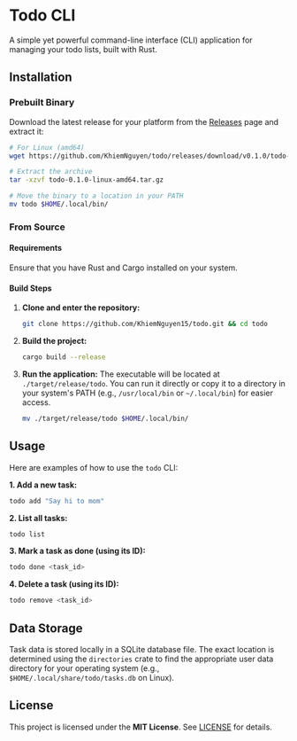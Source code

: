 # Todo CLI

A simple yet powerful command-line interface (CLI) application for managing your todo lists, built with Rust.

## Installation

### Prebuilt Binary

Download the latest release for your platform from the [Releases](https://github.com/KhiemNguyen15/todo/releases) page and extract it:
```bash
# For Linux (amd64)
wget https://github.com/KhiemNguyen/todo/releases/download/v0.1.0/todo-0.1.0-linux-amd64.tar.gz

# Extract the archive
tar -xzvf todo-0.1.0-linux-amd64.tar.gz

# Move the binary to a location in your PATH
mv todo $HOME/.local/bin/
```

### From Source

#### Requirements

Ensure that you have Rust and Cargo installed on your system.

#### Build Steps

1.  **Clone and enter the repository:**
    ```bash
    git clone https://github.com/KhiemNguyen15/todo.git && cd todo
    ```

2.  **Build the project:**
    ```bash
    cargo build --release
    ```

3.  **Run the application:**
    The executable will be located at `./target/release/todo`. You can run it directly or copy it to a directory in your system's PATH (e.g., `/usr/local/bin` or `~/.local/bin`) for easier access.
    ```bash
    mv ./target/release/todo $HOME/.local/bin/
    ```

## Usage

Here are examples of how to use the `todo` CLI:

**1. Add a new task:**
```bash
todo add "Say hi to mom"
```

**2. List all tasks:**
```bash
todo list
```

**3. Mark a task as done (using its ID):**
```bash
todo done <task_id>
```

**4. Delete a task (using its ID):**
```bash
todo remove <task_id>
```

## Data Storage

Task data is stored locally in a SQLite database file. The exact location is determined using the `directories` crate to find the appropriate user data directory for your operating system (e.g., `$HOME/.local/share/todo/tasks.db` on Linux).

## License

This project is licensed under the **MIT License**. See [LICENSE](LICENSE) for details.